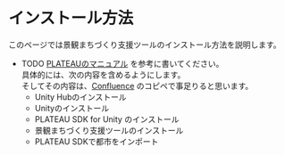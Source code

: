 # インストール方法

このページでは景観まちづくり支援ツールのインストール方法を説明します。  
  
- TODO [PLATEAUのマニュアル](https://synesthesias.github.io/PLATEAU-SDK-for-Unity/manual/Installation.html) を参考に書いてください。  
  具体的には、次の内容を含めるようにします。  
  そしてその内容は、[Confluence](https://synesthesias.atlassian.net/wiki/spaces/KEIKAN/pages/10747948) のコピペで事足りると思います。
  - Unity Hubのインストール
  - Unityのインストール
  - PLATEAU SDK for Unity のインストール
  - 景観まちづくり支援ツールのインストール
  - PLATEAU SDKで都市をインポート 